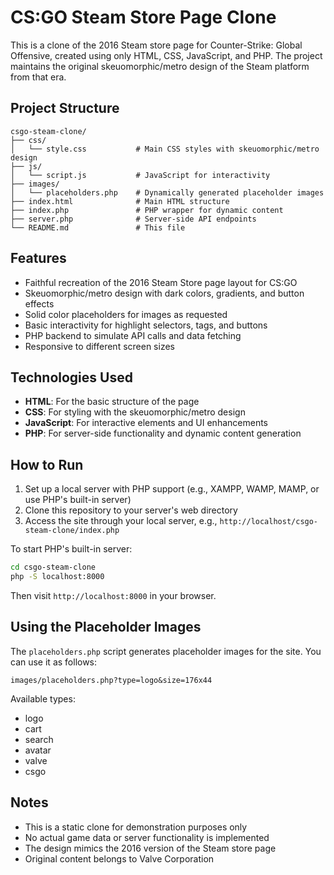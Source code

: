 # CS:GO Steam Store Page Clone

This is a clone of the 2016 Steam store page for Counter-Strike: Global Offensive, created using only HTML, CSS, JavaScript, and PHP. The project maintains the original skeuomorphic/metro design of the Steam platform from that era.

## Project Structure

```
csgo-steam-clone/
├── css/
│   └── style.css           # Main CSS styles with skeuomorphic/metro design
├── js/
│   └── script.js           # JavaScript for interactivity
├── images/
│   └── placeholders.php    # Dynamically generated placeholder images
├── index.html              # Main HTML structure
├── index.php               # PHP wrapper for dynamic content
├── server.php              # Server-side API endpoints
└── README.md               # This file
```

## Features

- Faithful recreation of the 2016 Steam Store page layout for CS:GO
- Skeuomorphic/metro design with dark colors, gradients, and button effects
- Solid color placeholders for images as requested
- Basic interactivity for highlight selectors, tags, and buttons
- PHP backend to simulate API calls and data fetching
- Responsive to different screen sizes

## Technologies Used

- **HTML**: For the basic structure of the page
- **CSS**: For styling with the skeuomorphic/metro design
- **JavaScript**: For interactive elements and UI enhancements
- **PHP**: For server-side functionality and dynamic content generation

## How to Run

1. Set up a local server with PHP support (e.g., XAMPP, WAMP, MAMP, or use PHP's built-in server)
2. Clone this repository to your server's web directory
3. Access the site through your local server, e.g., `http://localhost/csgo-steam-clone/index.php`

To start PHP's built-in server:

```bash
cd csgo-steam-clone
php -S localhost:8000
```

Then visit `http://localhost:8000` in your browser.

## Using the Placeholder Images

The `placeholders.php` script generates placeholder images for the site. You can use it as follows:

```
images/placeholders.php?type=logo&size=176x44
```

Available types:
- logo
- cart
- search
- avatar
- valve
- csgo

## Notes

- This is a static clone for demonstration purposes only
- No actual game data or server functionality is implemented
- The design mimics the 2016 version of the Steam store page
- Original content belongs to Valve Corporation
